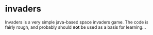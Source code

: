 # invaders

Invaders is a very simple java-based space invaders game. The code is fairly rough, and probably should **not** be used as a basis for learning...
